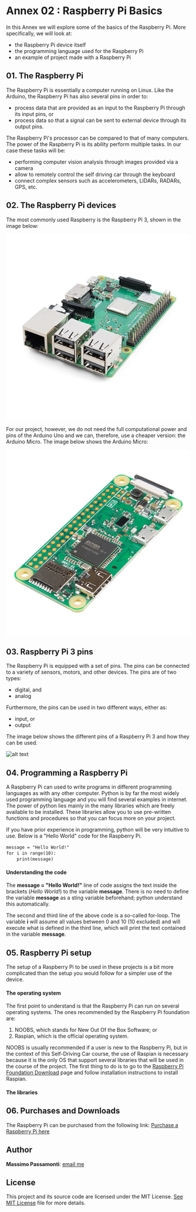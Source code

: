 [image1]: ./images/raspberry_pi_3.jpg
[image2]: ./images/raspberry_pi_zero.jpg
[image3]: ./images/raspberry_pi_pins.jp

# Annex 02 : Raspberry Pi Basics

In this Annex we will explore some of the basics of the Raspberry Pi. More specifically, we will look at:

* the Raspberry Pi device itself
* the programming language used for the Raspberry Pi
* an example of project made with a Raspberry Pi

## 01. The Raspberry Pi

The Raspberry Pi is essentially a computer running on Linux. Like the Arduino, the Raspberry Pi has also several pins in order to:
* process data that are provided as an input to the Raspberry Pi through its input pins, or
* process data so that a signal can be sent to external device through its output pins.

The Raspberry Pi's processor can be compared to that of many computers. The power of the Raspberry Pi is its ability perform multiple tasks. In our case these tasks will be:
* performing computer vision analysis through images provided via a camera
* allow to remotely control the self driving car through the keyboard
* connect complex sensors such as accelerometers, LIDARs, RADARs, GPS, etc.

## 02. The Raspberry Pi devices

The most commonly used Raspberry is the Raspberry Pi 3, shown in the image below:

![alt text][image1]

For our project, however, we do not need the full computational power and pins of the Arduino Uno and we can, therefore, use a cheaper version: the Arduino Micro. The image below shows the Arduino Micro:

![alt text][image2]

## 03. Raspberry Pi 3 pins

The Raspberry Pi is equipped with a set of pins. The pins can be connected to a variety of sensors, motors, and other devices. The pins are of two types:
* digital, and
* analog

Furthermore, the pins can be used in two different ways, either as:
* input, or
* output

The image below shows the different pins of a Raspberry Pi 3 and how they can be used.

![alt text][image3]

## 04. Programming a Raspberry Pi

A Raspberry Pi can used to write programs in different programming languages as with any other computer. Python is by far the most widely used programming language and you will find several examples in internet. The power of python lies mainly in the many libraries which are freely available to be installed. These libraries allow you to use pre-written functions and procedures so that you can focus more on your project.

If you have prior experience in programming, python will be very intuitive to use. Below is a "Hello World" code for the Raspberry Pi.

```
message = "Hello World!"
for i in range(10):
    print(message)
```

#### Understanding the code

The **message = "Hello World!"** line of code assigns the text inside the brackets (*Hello World!*) to the variable **message**. There is no need to define the variable **message** as a sting variable beforehand; python understand this automatically.

The second and third line of the above code is a so-called for-loop. The variable **i** will assume all values between 0 and 10 (10 excluded) and will execute what is defined in the third line, which will print the text contained in the variable **message**.

## 05. Raspberry Pi setup
The setup of a Raspberry Pi to be used in these projects is a bit more complicated than the setup you would follow for a simpler use of the device.

#### The operating system
The first point to understand is that the Raspberry Pi can run on several operating systems. The ones recommended by the Raspberry Pi foundation are:
1. NOOBS, which stands for New Out Of the Box Software; or
2. Raspian, which is the official operating system.

NOOBS is usually recommended if a user is new to the Raspberry Pi, but in the context of this Self-Driving Car course, the use of Raspian is necessary because it is the only OS that support several libraries that will be used in the course of the project. The first thing to do is to go to the [Raspberry Pi Foundation Download](https://www.raspberrypi.org/downloads/) page and follow installation instructions to install Raspian.

#### The libraries



## 06. Purchases and Downloads
The Raspberry Pi can be purchased from the following link:
[Purchase a Raspberry Pi here](https://www.raspberrypi.org/products/)

## Author

**Massimo Passamonti**: [email me](me@massimoslab.com)

## License

This project and its source code are licensed under the MIT License. [See MIT License](https://github.com/github/choosealicense.com/blob/gh-pages/LICENSE.md) file for more details.
